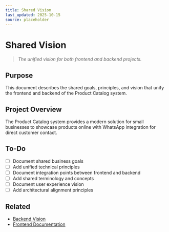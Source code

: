```yaml
---
title: Shared Vision
last_updated: 2025-10-15
source: placeholder
---
```


# Shared Vision

> _The unified vision for both frontend and backend projects._

## Purpose

This document describes the shared goals, principles, and vision that unify the frontend and backend of the Product Catalog system.

## Project Overview

The Product Catalog system provides a modern solution for small businesses to showcase products online with WhatsApp integration for direct customer contact.

## To-Do

- [ ] Document shared business goals
- [ ] Add unified technical principles
- [ ] Document integration points between frontend and backend
- [ ] Add shared terminology and concepts
- [ ] Document user experience vision
- [ ] Add architectural alignment principles

## Related

- [Backend Vision](../00-Overview/Vision.md)
- [Frontend Documentation](./FrontendDocs.md)
